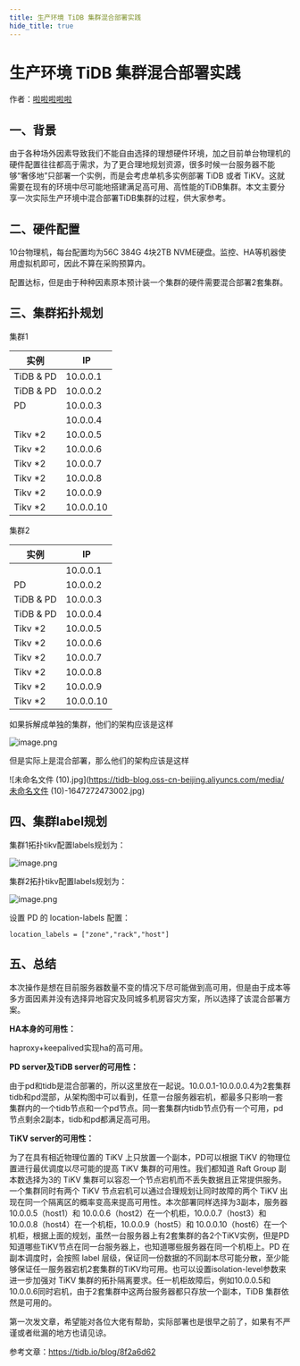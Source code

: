 ```yaml
---
title: 生产环境 TiDB 集群混合部署实践
hide_title: true
---
```


# 生产环境 TiDB 集群混合部署实践

作者：[啦啦啦啦啦](https://tidb.net/u/%E5%95%A6%E5%95%A6%E5%95%A6%E5%95%A6%E5%95%A6/answer)



## 一、背景

由于各种场外因素导致我们不能自由选择的理想硬件环境，加之目前单台物理机的硬件配置往往都高于需求，为了更合理地规划资源，很多时候一台服务器不能够“奢侈地”只部署一个实例，而是会考虑单机多实例部署 TiDB 或者 TiKV。这就需要在现有的环境中尽可能地搭建满足高可用、高性能的TiDB集群。本文主要分享一次实际生产环境中混合部署TiDB集群的过程，供大家参考。

## 二、硬件配置

10台物理机，每台配置均为56C 384G  4块2TB NVME硬盘。监控、HA等机器使用虚拟机即可，因此不算在采购预算内。

配置达标，但是由于种种因素原本预计装一个集群的硬件需要混合部署2套集群。

## 三、集群拓扑规划

集群1

| 实例      | IP        |
| --------- | --------- |
| TiDB & PD | 10.0.0.1  |
| TiDB & PD | 10.0.0.2  |
| PD        | 10.0.0.3  |
|           | 10.0.0.4  |
| Tikv *2   | 10.0.0.5  |
| Tikv *2   | 10.0.0.6  |
| Tikv *2   | 10.0.0.7  |
| Tikv *2   | 10.0.0.8  |
| Tikv *2   | 10.0.0.9  |
| Tikv *2   | 10.0.0.10 |

集群2

| 实例      | IP        |
| --------- | --------- |
|           | 10.0.0.1  |
| PD        | 10.0.0.2  |
| TiDB & PD | 10.0.0.3  |
| TiDB & PD | 10.0.0.4  |
| Tikv *2   | 10.0.0.5  |
| Tikv *2   | 10.0.0.6  |
| Tikv *2   | 10.0.0.7  |
| Tikv *2   | 10.0.0.8  |
| Tikv *2   | 10.0.0.9  |
| Tikv *2   | 10.0.0.10 |



如果拆解成单独的集群，他们的架构应该是这样

![image.png](https://tidb-blog.oss-cn-beijing.aliyuncs.com/media/image-1649002261188.png)

但是实际上是混合部署，那么他们的架构应该是这样

![未命名文件 (10).jpg](https://tidb-blog.oss-cn-beijing.aliyuncs.com/media/未命名文件 (10)-1647272473002.jpg)

## 四、集群label规划

集群1拓扑tikv配置labels规划为：

![image.png](https://tidb-blog.oss-cn-beijing.aliyuncs.com/media/image-1648633042890.png)

集群2拓扑tikv配置labels规划为：

![image.png](https://tidb-blog.oss-cn-beijing.aliyuncs.com/media/image-1648640224617.png)



设置 PD 的 location-labels 配置：

```
location_labels = ["zone","rack","host"]
```



## 五、总结

本次操作是想在目前服务器数量不变的情况下尽可能做到高可用，但是由于成本等多方面因素并没有选择异地容灾及同城多机房容灾方案，所以选择了该混合部署方案。

**HA本身的可用性：**

haproxy+keepalived实现ha的高可用。

**PD server及TiDB server的可用性：**

由于pd和tidb是混合部署的，所以这里放在一起说。10.0.0.1-10.0.0.0.4为2套集群tidb和pd混部，从架构图中可以看到，任意一台服务器宕机，都最多只影响一套集群内的一个tidb节点和一个pd节点。同一套集群内tidb节点仍有一个可用，pd节点剩余2副本，tidb和pd都满足高可用。

**TiKV server的可用性：**

为了在具有相近物理位置的 TiKV 上只放置一个副本，PD可以根据 TiKV 的物理位置进行最优调度以尽可能的提高 TiKV 集群的可用性。我们都知道 Raft Group 副本数选择为3的 TiKV 集群可以容忍一个节点宕机而不丢失数据且正常提供服务。一个集群同时有两个 TiKV 节点宕机可以通过合理规划让同时故障的两个 TiKV 出现在同一个隔离区的概率变高来提高可用性。本次部署同样选择为3副本，服务器10.0.0.5（host1）和 10.0.0.6（host2）在一个机柜，10.0.0.7（host3）和 10.0.0.8（host4）在一个机柜，10.0.0.9（host5）和 10.0.0.10（host6）在一个机柜，根据上面的规划，虽然一台服务器上有2套集群的各2个TiKV实例，但是PD知道哪些TiKV节点在同一台服务器上，也知道哪些服务器在同一个机柜上。PD 在副本调度时，会按照 label 层级，保证同一份数据的不同副本尽可能分散，至少能够保证任一服务器宕机2套集群的TiKV均可用。也可以设置isolation-level参数来进一步加强对 TiKV 集群的拓扑隔离要求。任一机柜故障后，例如10.0.0.5和10.0.0.6同时宕机，由于2套集群中这两台服务器都只存放一个副本，TiDB 集群依然是可用的。

第一次发文章，希望能对各位大佬有帮助，实际部署也是很早之前了，如果有不严谨或者纰漏的地方也请见谅。



参考文章：https://tidb.io/blog/8f2a6d62
